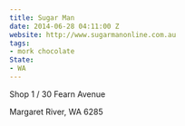 ```yaml
---
title: Sugar Man
date: 2014-06-28 04:11:00 Z
website: http://www.sugarmanonline.com.au
tags:
- mork chocolate
State:
- WA
---
```


Shop 1 / 30 Fearn Avenue

Margaret River, WA 6285
